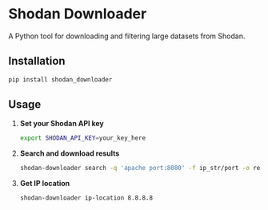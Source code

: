 # Shodan Downloader

A Python tool for downloading and filtering large datasets from Shodan.

## Installation

```bash
pip install shodan_downloader
```

## Usage

1. **Set your Shodan API key**

    ```bash
    export SHODAN_API_KEY=your_key_here
    ```

2. **Search and download results**

    ```bash
    shodan-downloader search -q 'apache port:8080' -f ip_str/port -o results.txt
    ```

3. **Get IP location**

    ```bash
    shodan-downloader ip-location 8.8.8.8
    ```
